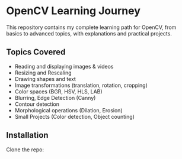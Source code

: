 # OpenCV Learning Journey

This repository contains my complete learning path for OpenCV, from basics to advanced topics, with explanations and practical projects.

## Topics Covered
- Reading and displaying images & videos
- Resizing and Rescaling
- Drawing shapes and text
- Image transformations (translation, rotation, cropping)
- Color spaces (BGR, HSV, HLS, LAB)
- Blurring, Edge Detection (Canny)
- Contour detection
- Morphological operations (Dilation, Erosion)
- Small Projects (Color detection, Object counting)

## Installation
Clone the repo:
